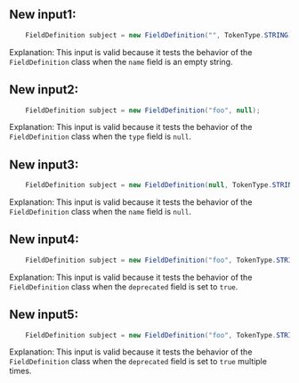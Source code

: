 ## New input1:
```java
    FieldDefinition subject = new FieldDefinition("", TokenType.STRING);
```
Explanation: This input is valid because it tests the behavior of the `FieldDefinition` class when the `name` field is an empty string.

## New input2:
```java
    FieldDefinition subject = new FieldDefinition("foo", null);
```
Explanation: This input is valid because it tests the behavior of the `FieldDefinition` class when the `type` field is `null`.

## New input3:
```java
    FieldDefinition subject = new FieldDefinition(null, TokenType.STRING);
```
Explanation: This input is valid because it tests the behavior of the `FieldDefinition` class when the `name` field is `null`.

## New input4:
```java
    FieldDefinition subject = new FieldDefinition("foo", TokenType.STRING).deprecate();
```
Explanation: This input is valid because it tests the behavior of the `FieldDefinition` class when the `deprecated` field is set to `true`.

## New input5:
```java
    FieldDefinition subject = new FieldDefinition("foo", TokenType.STRING).deprecate().deprecate();
```
Explanation: This input is valid because it tests the behavior of the `FieldDefinition` class when the `deprecated` field is set to `true` multiple times.